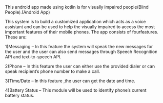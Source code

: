 This android app made using kotlin is for visually impaired people(Blind People).(Android App)

This  system is to build a customized application which acts as a voice assistant and can be used to help the visually impaired to access the most important features of their mobile phones. The app consists of fourfeatures. These are:

1)Messaging – In this feature the system will speak the new messages for the user and the user can also send messages through Speech Recognition API and text-to-speech API.

2)Phone  – In this feature the user can either use the provided dialer or can speak recipient’s phone number to make a call.

3)Time/Date  – In this feature ,the user can get the date and time.

4)Battery Status – This module will be used to identify phone’s current battery status.
